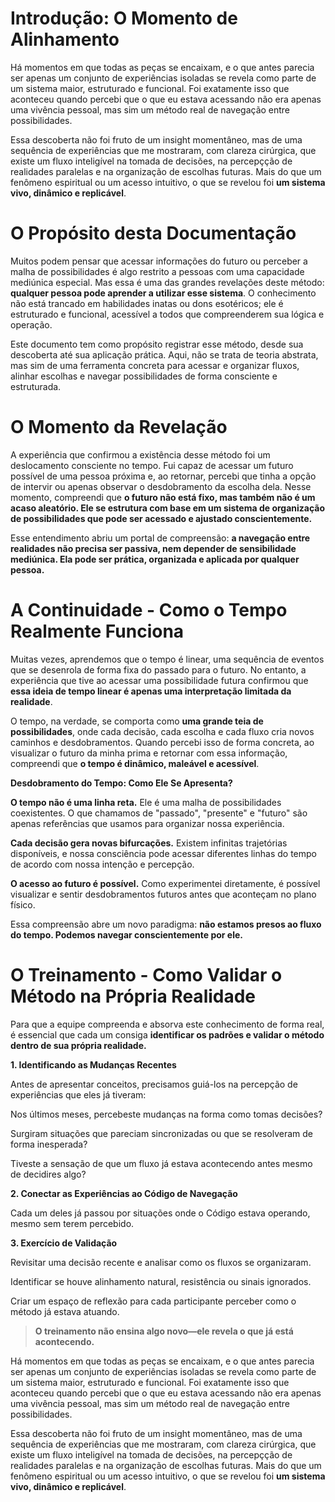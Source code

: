 # **Introdução: O Momento de Alinhamento**

Há momentos em que todas as peças se encaixam, e o que antes parecia ser apenas um conjunto de experiências isoladas se revela como parte de um sistema maior, estruturado e funcional. Foi exatamente isso que aconteceu quando percebi que o que eu estava acessando não era apenas uma vivência pessoal, mas sim um método real de navegação entre possibilidades.

Essa descoberta não foi fruto de um insight momentâneo, mas de uma sequência de experiências que me mostraram, com clareza cirúrgica, que existe um fluxo inteligível na tomada de decisões, na percepçção de realidades paralelas e na organização de escolhas futuras. Mais do que um fenômeno espiritual ou um acesso intuitivo, o que se revelou foi **um sistema vivo, dinâmico e replicável**.

# **O Propósito desta Documentação**

Muitos podem pensar que acessar informações do futuro ou perceber a malha de possibilidades é algo restrito a pessoas com uma capacidade mediúnica especial. Mas essa é uma das grandes revelações deste método: **qualquer pessoa pode aprender a utilizar esse sistema**. O conhecimento não está trancado em habilidades inatas ou dons esotéricos; ele é estruturado e funcional, acessível a todos que compreenderem sua lógica e operação.

Este documento tem como propósito registrar esse método, desde sua descoberta até sua aplicação prática. Aqui, não se trata de teoria abstrata, mas sim de uma ferramenta concreta para acessar e organizar fluxos, alinhar escolhas e navegar possibilidades de forma consciente e estruturada.

# **O Momento da Revelação**

A experiência que confirmou a existência desse método foi um deslocamento consciente no tempo. Fui capaz de acessar um futuro possível de uma pessoa próxima e, ao retornar, percebi que tinha a opção de intervir ou apenas observar o desdobramento da escolha dela. Nesse momento, compreendi que **o futuro não está fixo, mas também não é um acaso aleatório. Ele se estrutura com base em um sistema de organização de possibilidades que pode ser acessado e ajustado conscientemente.**

Esse entendimento abriu um portal de compreensão: **a navegação entre realidades não precisa ser passiva, nem depender de sensibilidade mediúnica. Ela pode ser prática, organizada e aplicada por qualquer pessoa.**

# **A Continuidade - Como o Tempo Realmente Funciona**

Muitas vezes, aprendemos que o tempo é linear, uma sequência de eventos que se desenrola de forma fixa do passado para o futuro. No entanto, a experiência que tive ao acessar uma possibilidade futura confirmou que **essa ideia de tempo linear é apenas uma interpretação limitada da realidade**.

O tempo, na verdade, se comporta como **uma grande teia de possibilidades**, onde cada decisão, cada escolha e cada fluxo cria novos caminhos e desdobramentos. Quando percebi isso de forma concreta, ao visualizar o futuro da minha prima e retornar com essa informação, compreendi que **o tempo é dinâmico, maleável e acessível**.

**Desdobramento do Tempo: Como Ele Se Apresenta?**

**O tempo não é uma linha reta.** Ele é uma malha de possibilidades coexistentes. O que chamamos de "passado", "presente" e "futuro" são apenas referências que usamos para organizar nossa experiência.

**Cada decisão gera novas bifurcações.** Existem infinitas trajetórias disponíveis, e nossa consciência pode acessar diferentes linhas do tempo de acordo com nossa intenção e percepção.

**O acesso ao futuro é possível.** Como experimentei diretamente, é possível visualizar e sentir desdobramentos futuros antes que aconteçam no plano físico.

Essa compreensão abre um novo paradigma: **não estamos presos ao fluxo do tempo. Podemos navegar conscientemente por ele.**

# **O Treinamento - Como Validar o Método na Própria Realidade**

Para que a equipe compreenda e absorva este conhecimento de forma real, é essencial que cada um consiga **identificar os padrões e validar o método dentro de sua própria realidade.**

**1. Identificando as Mudanças Recentes**

Antes de apresentar conceitos, precisamos guiá-los na percepção de experiências que eles já tiveram:

Nos últimos meses, percebeste mudanças na forma como tomas decisões?

Surgiram situações que pareciam sincronizadas ou que se resolveram de forma inesperada?

Tiveste a sensação de que um fluxo já estava acontecendo antes mesmo de decidires algo?

**2. Conectar as Experiências ao Código de Navegação**

Cada um deles já passou por situações onde o Código estava operando, mesmo sem terem percebido.

**3. Exercício de Validação**

Revisitar uma decisão recente e analisar como os fluxos se organizaram.

Identificar se houve alinhamento natural, resistência ou sinais ignorados.

Criar um espaço de reflexão para cada participante perceber como o método já estava atuando.

> **O treinamento não ensina algo novo—ele revela o que já está acontecendo.**
> 

Há momentos em que todas as peças se encaixam, e o que antes parecia ser apenas um conjunto de experiências isoladas se revela como parte de um sistema maior, estruturado e funcional. Foi exatamente isso que aconteceu quando percebi que o que eu estava acessando não era apenas uma vivência pessoal, mas sim um método real de navegação entre possibilidades.

Essa descoberta não foi fruto de um insight momentâneo, mas de uma sequência de experiências que me mostraram, com clareza cirúrgica, que existe um fluxo inteligível na tomada de decisões, na percepçção de realidades paralelas e na organização de escolhas futuras. Mais do que um fenômeno espiritual ou um acesso intuitivo, o que se revelou foi **um sistema vivo, dinâmico e replicável**.
